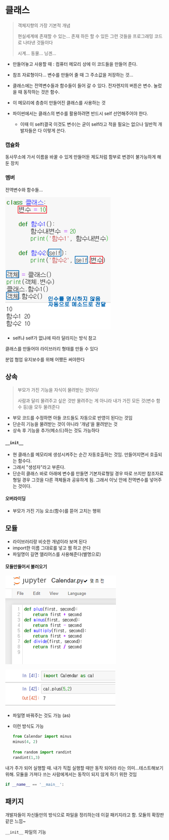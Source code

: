 # 클래스

> 객체지향의 가장 기본적 개념
>
> 현실세계에 존재할 수 있는... 존재 하든 할 수 있든 그런 것들을 프로그래밍 코드로 나타낸 것들이다
>
> 시계... 동물... 닝겐...

- 만들어놓고 사용할 때 : 컴퓨터 메모리 상에 이 코드들을 만들어 준다. 

- 참조 자료형이다... 변수를 만들어 줄 때 그 주소값을 저장하는 것... 
- 클래스에는 전역변수들과 함수들이 들어 갈 수 있다. 전자렌지의 버튼은 변수. 눌렀을 때 동작하는 것은 함수.
- 이 메모리에 층층이 만들어진 클래스를 사용하는 것 
- 파이썬에서는 클래스의 변수를 활용하려면 반드시 self 선언해주어야 한다.
  - 이때 이 self(결국 이것도 변수)는 굳이 self라고 적을 필요는 없으나 일반적 개발자들은 다 이렇게 쓴다.

### 캡슐화

동사무소에 가서 이름을 바꿀 수 있게 만들어둔 제도처럼 함부로 변경이 불가능하게 해 둔 장치

### 멤버

전역변수와 함수들... 

![image-20200114113510587](python05클래스.assets/image-20200114113510587.png)

- self냐 self가 없냐에 따라 달라지는 방식 참고



클래스를 만들어야 라이브러리 형태를 만들 수 있다

분업 협업 유지보수를 위해 어쨌든 써야한다







## 상속

> 부모가 가진 기능을 자식이 물려받는 것이다/
>
> 사람과 달리 물려주고 싶은 것만 물려주는 게 아니라 내가 가진 모든 것(변수 함수 등)을 모두 물려준다

- 부모 코드를 수정하면 아들 코드들도 자동으로 반영이 된다는 것임
- 단순히 기능을 물려받는 것이 아니라 '개념'을 물려받는 것
- 상속 후 기능을 추가(메소드)하는 것도 가능하다



#### `__init__` 

- 현 클래스를 메모리에 생성시켜주는 순간 자동호출하는 것임. 만들어지면서 호출되는 함수다.
- 그래서 "생성자"라고 부른다.
- 단순히 클래스 바로 아래에 변수를 만들면 기본자료형일 경우 따로 쓰지만 참조자료형일 경우 그것을 다른 객체들과 공유하게 됨. 그래서 이닛 안에 전역변수를 넣어주는 것이다.



#### 오버라이딩

- 부모가 가진 기능 요소(함수)를 뜯어 고치는 행위





## 모듈

- 라이브러리랑 비슷한 개념이라 보며 된다
- import한 이름 그대로를 넣고 쩜 하고 쓴다
- 파일명이 길면 앨리어스를 사용해준다(별명으로)



#### 모듈만들어서 불러오기

![image-20200114153343372](python05클래스.assets/image-20200114153343372.png)

![image-20200114153642855](python05클래스.assets/image-20200114153642855.png)

- 파일명 바꿔주는 것도 가능 (as)

- 이런 방식도 가능

  ```python
  from Calendar import minus
  minus(4, 2)
  
  from random import randint
  randint(1,3)
  ```



내가 주가 되어 실행할 때. 내가 직접 실행할 때만 동작 되어라 라는 의미...테스트해보기 위해. 모듈을 가져다 쓰는 사람에게서는 동작이 되지 않게 하기 위한 것임

```python
if __name__ == '__main__':
```



## 패키지

개발자들이 자신들만의 방식으로 파일을 정리하는데 이걸 패키지라고 함. 모듈의 확장판 같은 느낌~



`__init__` 파일의 기능